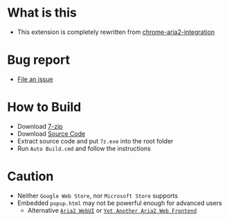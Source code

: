 # What is this

- This extension is completely rewritten from [chrome-aria2-integration](https://github.com/robbielj/chrome-aria2-integration) 

# Bug report

- [File an issue](https://github.com/jc3213/download_with_aria2-firefox/issues)

# How to Build

- Download [7-zip](https://www.7-zip.org/)
- Download [Source Code](https://github.com/jc3213/download_with_aria2/archive/refs/heads/master.zip)
- Extract source code and put `7z.exe` into the root folder
- Run `Auto Build.cmd` and follow the instructions

# Caution

- Neither `Google Web Store`, nor `Microsoft Store` supports
- Embedded `popup.html` may not be powerful enough for advanced users
    - Alternative [`Aria2 WebUI`](https://ziahamza.github.io/webui-aria2/) or [`Yet Another Aria2 Web Frontend`](http://binux.github.io/yaaw/demo/)
